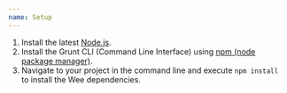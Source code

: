 ```yaml
---
name: Setup
---
```


1. Install the latest [Node.js](http://nodejs.org/download/).
2. Install the Grunt CLI (Command Line Interface) using [npm (node package manager)](http://gruntjs.com/getting-started).
3. Navigate to your project in the command line and execute ```npm install``` to install the Wee dependencies.